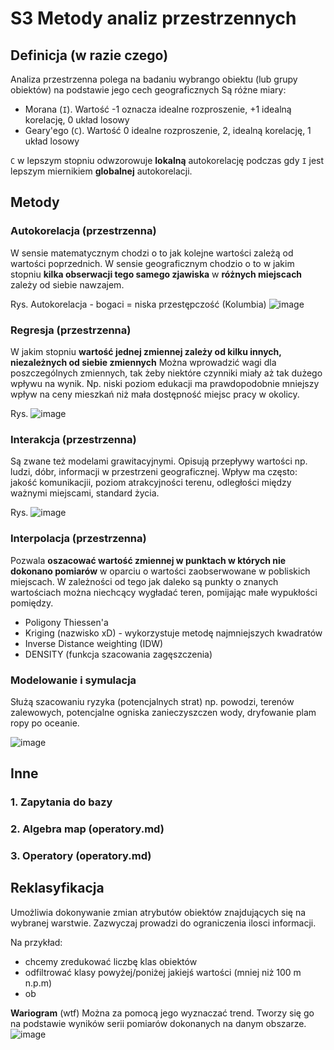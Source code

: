# S3 Metody analiz przestrzennych

## Definicja (w razie czego)
Analiza przestrzenna polega na badaniu wybrango obiektu (lub grupy obiektów) na podstawie jego cech geograficznych
Są różne miary:
- Morana (`I`). Wartość -1 oznacza idealne rozproszenie, +1 idealną korelację, 0 układ losowy
- Geary'ego (`C`). Wartość 0 idealne rozproszenie, 2, idealną korelację, 1 układ losowy

`C` w lepszym stopniu odwzorowuje **lokalną** autokorelację podczas gdy `I` jest lepszym miernikiem **globalnej** autokorelacji.

## Metody
### Autokorelacja (przestrzenna)
W sensie matematycznym chodzi o to jak kolejne wartości zależą od wartości poprzednich.
W sensie geograficznym chodzio o to w jakim stopniu **kilka obserwacji tego samego zjawiska** w **różnych miejscach** zależy od siebie nawzajem.


Rys. Autokorelacja - bogaci = niska przestępczość (Kolumbia)
![image](https://user-images.githubusercontent.com/12485656/66715401-472c4500-edc3-11e9-812f-a4fbabf1e1a4.png)

### Regresja (przestrzenna)
W jakim stopniu **wartość jednej zmiennej zależy od kilku innych, niezależnych od siebie zmiennych**
Można wprowadzić wagi dla poszczególnych zmiennych, tak żeby niektóre czynniki miały aż tak dużego wpływu na wynik.
Np. niski poziom edukacji ma prawdopodobnie mniejszy wpływ na ceny mieszkań niż mała dostępność miejsc pracy w okolicy.

Rys. 
![image](https://user-images.githubusercontent.com/12485656/66715543-02a1a900-edc5-11e9-8b59-45a5147f27e7.png)

### Interakcja (przestrzenna)
Są zwane też modelami grawitacyjnymi. Opisują przepływy wartości np. ludzi, dóbr, informacji w przestrzeni geograficznej.
Wpływ ma często: jakość komunikacjii, poziom atrakcyjności terenu, odległości między ważnymi miejscami, standard życia.

Rys.
![image](https://user-images.githubusercontent.com/12485656/66715770-72189800-edc7-11e9-8d3a-942c82d999c5.png)


### Interpolacja (przestrzenna)

Pozwala **oszacować wartość zmiennej w punktach w których nie dokonano pomiarów** w oparciu o wartości zaobserwowane w pobliskich miejscach. W zależności od tego jak daleko są punkty o znanych wartościach można niechcący wygładać teren, pomijając małe wypukłości pomiędzy.


- Poligony Thiessen'a
- Kriging (nazwisko xD) - wykorzystuje metodę najmniejszych kwadratów
- Inverse Distance weighting (IDW)
- DENSITY (funkcja szacowania zagęszczenia)

### Modelowanie i symulacja
Służą szacowaniu ryzyka (potencjalnych strat) np. powodzi, terenów zalewowych, potencjalne ogniska zanieczyszczen wody, dryfowanie plam ropy po oceanie.


![image](https://user-images.githubusercontent.com/12485656/68889246-d4451f80-071c-11ea-8fa3-7b7f0cfa01e0.png)

## Inne
### 1. Zapytania do bazy
### 2. Algebra map (operatory.md)
### 3. Operatory (operatory.md)

## Reklasyfikacja
Umożliwia dokonywanie zmian atrybutów obiektów znajdujących się na wybranej warstwie.
Zazwyczaj prowadzi do ograniczenia ilosci informacji.

Na przykład: 
- chcemy zredukować liczbę klas obiektów 
- odfiltrować klasy powyżej/poniżej jakiejś wartości (mniej niż 100 m n.p.m)
- ob


**Wariogram**
(wtf)
Można za pomocą jego wyznaczać trend. Tworzy się go na podstawie wyników serii pomiarów dokonanych na danym obszarze.
![image](https://user-images.githubusercontent.com/12485656/66715890-d8ea8100-edc8-11e9-91ca-5bbee09533ff.png)
